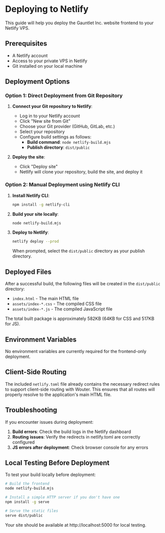 # Deploying to Netlify

This guide will help you deploy the Gauntlet Inc. website frontend to your Netlify VPS.

## Prerequisites

- A Netlify account
- Access to your private VPS in Netlify
- Git installed on your local machine

## Deployment Options

### Option 1: Direct Deployment from Git Repository

1. **Connect your Git repository to Netlify**:
   - Log in to your Netlify account
   - Click "New site from Git"
   - Choose your Git provider (GitHub, GitLab, etc.)
   - Select your repository
   - Configure build settings as follows:
     - **Build command**: `node netlify-build.mjs`
     - **Publish directory**: `dist/public`

2. **Deploy the site**:
   - Click "Deploy site"
   - Netlify will clone your repository, build the site, and deploy it

### Option 2: Manual Deployment using Netlify CLI

1. **Install Netlify CLI**:
   ```bash
   npm install -g netlify-cli
   ```

2. **Build your site locally**:
   ```bash
   node netlify-build.mjs
   ```

3. **Deploy to Netlify**:
   ```bash
   netlify deploy --prod
   ```
   When prompted, select the `dist/public` directory as your publish directory.

## Deployed Files

After a successful build, the following files will be created in the `dist/public` directory:
- `index.html` - The main HTML file
- `assets/index-*.css` - The compiled CSS file
- `assets/index-*.js` - The compiled JavaScript file

The total built package is approximately 582KB (64KB for CSS and 517KB for JS).

## Environment Variables

No environment variables are currently required for the frontend-only deployment.

## Client-Side Routing

The included `netlify.toml` file already contains the necessary redirect rules to support client-side routing with Wouter. This ensures that all routes will properly resolve to the application's main HTML file.

## Troubleshooting

If you encounter issues during deployment:

1. **Build errors**: Check the build logs in the Netlify dashboard
2. **Routing issues**: Verify the redirects in netlify.toml are correctly configured
3. **JS errors after deployment**: Check browser console for any errors

## Local Testing Before Deployment

To test your build locally before deployment:

```bash
# Build the frontend
node netlify-build.mjs

# Install a simple HTTP server if you don't have one
npm install -g serve

# Serve the static files
serve dist/public
```

Your site should be available at http://localhost:5000 for local testing.